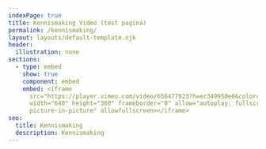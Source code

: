 ```yaml
---
indexPage: true
title: Kennismaking Video (test pagina)
permalink: /kennismaking/
layout: layouts/default-template.njk
header:
  illustration: none
sections:
  - type: embed
    show: true
    component: embed
    embed: <iframe
      src="https://player.vimeo.com/video/656477923?h=ec349950e0&color=F4C861&title=0&byline=0&portrait=0"
      width="640" height="360" frameborder="0" allow="autoplay; fullscreen;
      picture-in-picture" allowfullscreen></iframe>
seo:
  title: Kennismaking
  description: Kennismaking
---
```

